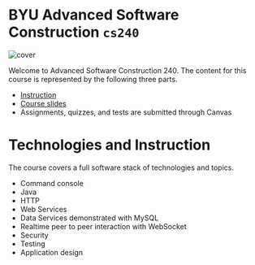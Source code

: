 # BYU **Advanced Software Construction** `cs240`

![cover](https://github.com/softwareconstruction240/.github/blob/main/profile/softwareconstructioncover.jpg?raw=true)

Welcome to Advanced Software Construction 240. The content for this course is represented by the following three parts.

- [Instruction](https://github.com/softwareconstruction240/.github/blob/main/profile/topics.md#readme)
- [Course slides](https://github.com/softwareconstruction240/.github/blob/main/profile/slides.md#readme)
- Assignments, quizzes, and tests are submitted through Canvas

# Technologies and Instruction

The course covers a full software stack of technologies and topics.

- Command console
- Java
- HTTP
- Web Services
- Data Services demonstrated with MySQL
- Realtime peer to peer interaction with WebSocket
- Security
- Testing
- Application design
